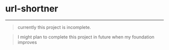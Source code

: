 # url-shortner
***
>currently this project is incomplete. 

>I might plan to complete this project in future when my foundation improves